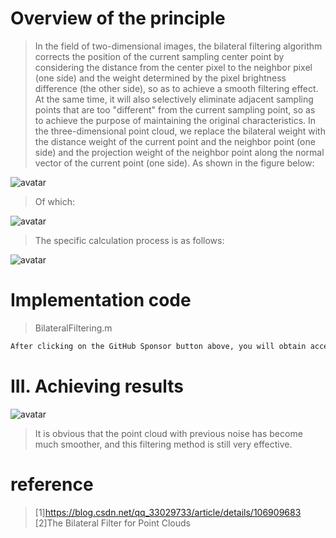 #  Overview of the principle 

>  In the field of two-dimensional images, the bilateral filtering algorithm corrects the position of the current sampling center point by considering the distance from the center pixel to the neighbor pixel (one side) and the weight determined by the pixel brightness difference (the other side), so as to achieve a smooth filtering effect. At the same time, it will also selectively eliminate adjacent sampling points that are too "different" from the current sampling point, so as to achieve the purpose of maintaining the original characteristics. In the three-dimensional point cloud, we replace the bilateral weight with the distance weight of the current point and the neighbor point (one side) and the projection weight of the neighbor point along the normal vector of the current point (one side). As shown in the figure below: 

![avatar]( f31bafad3bdf4ae28ef86c6d115f4a04.png) 

>  Of which: 

![avatar]( 17efa486cfcb41ee8fd637b7d9e0eed1.png) 

>  The specific calculation process is as follows: 

![avatar]( fc926e4a50594aec96ba45c678f322a8.png) 

#  Implementation code 

>  BilateralFiltering.m 

 ```python  
After clicking on the GitHub Sponsor button above, you will obtain access permissions to my private code repository ( https://github.com/slowlon/my_code_bar ) to view this blog code. By searching the code number of this blog, you can find the code you need, code number is: 2024020309574034766
 ```  
#  III. Achieving results 

![avatar]( 572261a3c2bb4f7c832e01558cb23f00.png) 

>  It is obvious that the point cloud with previous noise has become much smoother, and this filtering method is still very effective. 

#  reference 

>  [1]https://blog.csdn.net/qq_33029733/article/details/106909683 [2]The Bilateral Filter for Point Clouds 

